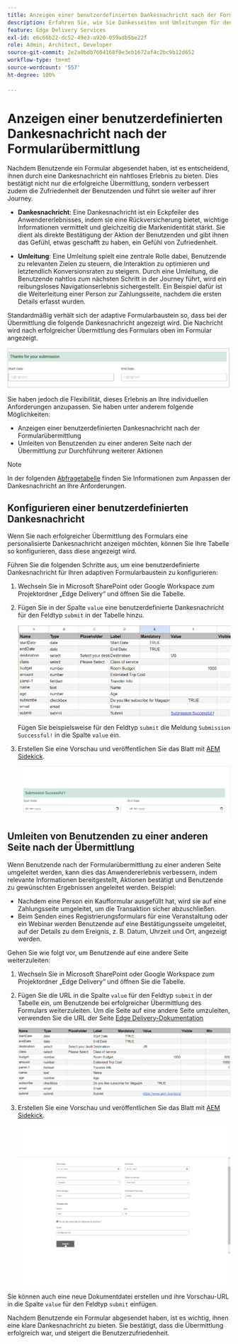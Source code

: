 ```yaml
---
title: Anzeigen einer benutzerdefinierten Dankesnachricht nach der Formularübermittlung
description: Erfahren Sie, wie Sie Dankesseiten und Umleitungen für den Formularbaustein konfigurieren, um das Anwendererlebnis zu optimieren und die Journey der Benutzenden zu optimieren.
feature: Edge Delivery Services
exl-id: e6c66b22-dc52-49e3-a920-059adb5be22f
role: Admin, Architect, Developer
source-git-commit: 2e2a0bdb7604168f0e3eb1672af4c2bc9b12d652
workflow-type: tm+mt
source-wordcount: '557'
ht-degree: 100%

---
```


# Anzeigen einer benutzerdefinierten Dankesnachricht nach der Formularübermittlung

Nachdem Benutzende ein Formular abgesendet haben, ist es entscheidend, ihnen durch eine Dankesnachricht ein nahtloses Erlebnis zu bieten. Dies bestätigt nicht nur die erfolgreiche Übermittlung, sondern verbessert zudem die Zufriedenheit der Benutzenden und führt sie weiter auf ihrer Journey.

- **Dankesnachricht**: Eine Dankesnachricht ist ein Eckpfeiler des Anwendererlebnisses, indem sie eine Rückversicherung bietet, wichtige Informationen vermittelt und gleichzeitig die Markenidentität stärkt. Sie dient als direkte Bestätigung der Aktion der Benutzenden und gibt ihnen das Gefühl, etwas geschafft zu haben, ein Gefühl von Zufriedenheit.

- **Umleitung**: Eine Umleitung spielt eine zentrale Rolle dabei, Benutzende zu relevanten Zielen zu steuern, die Interaktion zu optimieren und letztendlich Konversionsraten zu steigern. Durch eine Umleitung, die Benutzende nahtlos zum nächsten Schritt in der Journey führt, wird ein reibungsloses Navigationserlebnis sichergestellt. Ein Beispiel dafür ist die Weiterleitung einer Person zur Zahlungsseite, nachdem die ersten Details erfasst wurden.

Standardmäßig verhält sich der adaptive Formularbaustein so, dass bei der Übermittlung die folgende Dankesnachricht angezeigt wird. Die Nachricht wird nach erfolgreicher Übermittlung des Formulars oben im Formular angezeigt.

![Standardmäßige Dankesnachricht](/help/edge/assets/thank-you-message.png)

Sie haben jedoch die Flexibilität, dieses Erlebnis an Ihre individuellen Anforderungen anzupassen. Sie haben unter anderem folgende Möglichkeiten:

- Anzeigen einer benutzerdefinierten Dankesnachricht nach der Formularübermittlung
- Umleiten von Benutzenden zu einer anderen Seite nach der Übermittlung zur Durchführung weiterer Aktionen

>[!NOTE]
>
> In der folgenden [Abfragetabelle](/help/edge/docs/forms/assets/enquiry.xlsx) finden Sie Informationen zum Anpassen der Dankesnachricht an Ihre Anforderungen.

## Konfigurieren einer benutzerdefinierten Dankesnachricht

Wenn Sie nach erfolgreicher Übermittlung des Formulars eine personalisierte Dankesnachricht anzeigen möchten, können Sie Ihre Tabelle so konfigurieren, dass diese angezeigt wird.

Führen Sie die folgenden Schritte aus, um eine benutzerdefinierte Dankesnachricht für Ihren adaptiven Formularbaustein zu konfigurieren:

1. Wechseln Sie in Microsoft SharePoint oder Google Workspace zum Projektordner „Edge Delivery“ und öffnen Sie die Tabelle.
1. Fügen Sie in der Spalte `value` eine benutzerdefinierte Dankesnachricht für den Feldtyp `submit` in der Tabelle hinzu.

   ![Benutzerdefinierte Dankesnachricht](/help/edge/docs/forms/assets/thankyou-custommessage.png)

   Fügen Sie beispielsweise für den Feldtyp `submit` die Meldung `Submission Successful!` in die Spalte `value` ein.

1. Erstellen Sie eine Vorschau und veröffentlichen Sie das Blatt mit [AEM Sidekick](https://www.aem.live/developer/tutorial#preview-and-publish-your-content).

   ![Benutzerdefinierte Dankesnachricht](/help/edge/docs/forms/assets/customized-thank-you-message.png)

## Umleiten von Benutzenden zu einer anderen Seite nach der Übermittlung

Wenn Benutzende nach der Formularübermittlung zu einer anderen Seite umgeleitet werden, kann dies das Anwendererlebnis verbessern, indem relevante Informationen bereitgestellt, Aktionen bestätigt und Benutzende zu gewünschten Ergebnissen angeleitet werden. Beispiel:

- Nachdem eine Person ein Kaufformular ausgefüllt hat, wird sie auf eine Zahlungsseite umgeleitet, um die Transaktion sicher abzuschließen.
- Beim Senden eines Registrierungsformulars für eine Veranstaltung oder ein Webinar werden Benutzende auf eine Bestätigungsseite umgeleitet, auf der Details zu dem Ereignis, z. B. Datum, Uhrzeit und Ort, angezeigt werden.

Gehen Sie wie folgt vor, um Benutzende auf eine andere Seite weiterzuleiten:

1. Wechseln Sie in Microsoft SharePoint oder Google Workspace zum Projektordner „Edge Delivery“ und öffnen Sie die Tabelle.
1. Fügen Sie die URL in die Spalte `value` für den Feldtyp `submit` in der Tabelle ein, um Benutzende bei erfolgreicher Übermittlung des Formulars weiterzuleiten.
Um die Seite auf eine andere Seite umzuleiten, verwenden Sie die URL der Seite [Edge Delivery-Dokumentation](https://www.aem.live/docs/) 

   ![Umleitungs-URL für Dankesnachricht](/help/edge/docs/forms/assets/thankyou-redirecturl.png)

1. Erstellen Sie eine Vorschau und veröffentlichen Sie das Blatt mit [AEM Sidekick](https://www.aem.live/developer/tutorial#preview-and-publish-your-content).

   ![Umleitungs-Dankesnachricht](/help/edge/docs/forms/assets/thankyou-redirectpage.gif)

Sie können auch eine neue Dokumentdatei erstellen und ihre Vorschau-URL in die Spalte `value` für den Feldtyp `submit` einfügen.

Nachdem Benutzende ein Formular abgesendet haben, ist es wichtig, ihnen eine klare Dankesnachricht zu bieten. Sie bestätigt, dass die Übermittlung erfolgreich war, und steigert die Benutzerzufriedenheit.

